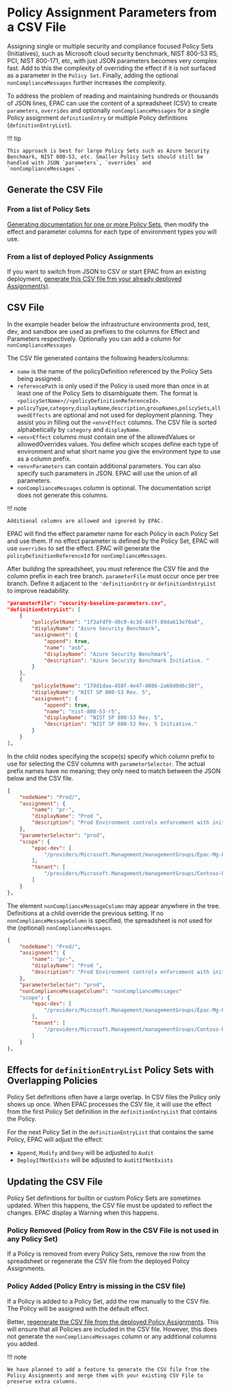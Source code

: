 
# Policy Assignment Parameters from a CSV File

Assigning single or multiple security and compliance focused Policy Sets (Initiatives), such as Microsoft cloud security benchmark, NIST 800-53 R5, PCI, NIST 800-171, etc, with just JSON parameters becomes very complex fast. Add to this the complexity of overriding the effect if it is not surfaced as a parameter in the `Policy Set`. Finally, adding the optional `nonComplianceMessages` further increases the complexity.

To address the problem of reading and maintaining hundreds or thousands of JSON lines, EPAC can use the content of a spreadsheet (CSV) to create `parameters`, `overrides` and optionally `nonComplianceMessages` for a single Policy assignment `definitionEntry` or multiple Policy definitions (`definitionEntryList`).

!!! tip

    This approach is best for large Policy Sets such as Azure Security Benchmark, NIST 800-53, etc. Smaller Policy Sets should still be handled with JSON `parameters`, `overrides` and `nonComplianceMessages`.

## Generate the CSV File

### From a list of Policy Sets

[Generating documentation for one or more Policy Sets](operational-scripts-documenting-policy.md#policy-set-documentation), then modify the effect and parameter columns for each type of environment types you will use.

### From a list of deployed Policy Assignments

If you want to switch from JSON to CSV or start EPAC from an existing deployment, [generate this CSV file frm your already deployed Assignment(s)](operational-scripts-documenting-policy.md#assignment-documentation).

## CSV File

In the example header below the infrastructure environments prod, test, dev, and sandbox are used as prefixes to the columns for Effect and Parameters respectively. Optionally you can add a column for `nonComplianceMessages`

The CSV file generated contains the following headers/columns:

* `name` is the name of the policyDefinition referenced by the Policy Sets being assigned.
* `referencePath` is only used if the Policy is used more than once in at least one of the Policy Sets to disambiguate them. The format is `<policySetName>//<policyDefinitionReferenceId>`.
* `policyType`,`category`,`displayName`,`description`,`groupNames`,`policySets`,`allowedEffects` are optional and not used for deployment planning. They assist you in filling out the `<env>Effect` columns. The CSV file is sorted alphabetically by `category` and `displayName`.
* `<env>Effect` columns must contain one of the allowedValues or allowedOverrides values. You define which scopes define each type of environment and what short name you give the environment type to use as a column prefix.
* `<env>Parameters` can contain additional parameters. You can also specify such parameters in JSON. EPAC will use the union of all parameters.
* `nonComplianceMessages` column is optional. The documentation script does not generate this columns.

!!! note

    Additional columns are allowed and ignored by EPAC.

EPAC will find the effect parameter name for each Policy in each Policy Set and use them. If no effect parameter is defined by the Policy Set, EPAC will use `overrides` to set the effect. EPAC will generate the `policyDefinitionReferenceId` for `nonComplianceMessages`.

After building the spreadsheet, you must reference the CSV file and the column prefix in each tree branch. `parameterFile` must occur once per tree branch. Define it adjacent to the `'definitionEntry` or `definitionEntryList` to improve readability.

```json
"parameterFile": "security-baseline-parameters.csv",
"definitionEntryList": [
    {
        "policySetName": "1f3afdf9-d0c9-4c3d-847f-89da613e70a8",
        "displayName": "Azure Security Benchmark",
        "assignment": {
            "append": true,
            "name": "asb",
            "displayName": "Azure Security Benchmark",
            "description": "Azure Security Benchmark Initiative. "
        }
    },
    {
        "policySetName": "179d1daa-458f-4e47-8086-2a68d0d6c38f",
        "displayName": "NIST SP 800-53 Rev. 5",
        "assignment": {
            "append": true,
            "name": "nist-800-53-r5",
            "displayName": "NIST SP 800-53 Rev. 5",
            "description": "NIST SP 800-53 Rev. 5 Initiative."
        }
    }
],
```

In the child nodes specifying the scope(s) specify which column prefix to use for selecting the CSV columns with `parameterSelector`. The actual prefix names have no meaning; they only need to match between the JSON below and the CSV file.

```json
{
    "nodeName": "Prod/",
    "assignment": {
        "name": "pr-",
        "displayName": "Prod ",
        "description": "Prod Environment controls enforcement with initiative "
    },
    "parameterSelector": "prod",
    "scope": {
        "epac-dev": [
            "/providers/Microsoft.Management/managementGroups/Epac-Mg-Prod"
        ],
        "tenant": [
            "/providers/Microsoft.Management/managementGroups/Contoso-Prod"
        ]
    }
},
```

The element `nonComplianceMessageColumn` may appear anywhere in the tree. Definitions at a child override the previous setting. If no `nonComplianceMessageColumn` is specified, the spreadsheet is not used for the (optional) `nonComplianceMessages`.

```json
{
    "nodeName": "Prod/",
    "assignment": {
        "name": "pr-",
        "displayName": "Prod ",
        "description": "Prod Environment controls enforcement with initiative "
    },
    "parameterSelector": "prod",
    "nonComplianceMessageColumn": "nonComplianceMessages"
    "scope": {
        "epac-dev": [
            "/providers/Microsoft.Management/managementGroups/Epac-Mg-Prod"
        ],
        "tenant": [
            "/providers/Microsoft.Management/managementGroups/Contoso-Prod"
        ]
    }
},
```

## Effects for `definitionEntryList` Policy Sets with Overlapping Policies

Policy Set definitions often have a large overlap. In CSV files the Policy only shows up once. When EPAC processes the CSV file, it will use the effect from the first Policy Set definition in the `definitionEntryList` that contains the Policy.

For the next Policy Set in the `definitionEntryList` that contains the same Policy, EPAC will adjust the effect:
- `Append`, `Modify` and `Deny` will be adjusted to `Audit`
- `DeployIfNotExists` will be adjusted to `AuditIfNotExists`

## Updating the CSV File

Policy Set definitions for builtin or custom Policy Sets are sometimes updated. When this happens, the CSV file must be updated to reflect the changes. EPAC display a Warning  when this happens.

### Policy Removed (Policy from Row in the CSV File is not used in any Policy Set)

If a Policy is removed from every Policy Sets, remove the row from the spreadsheet or regenerate the CSV file from the deployed Policy Assignments.

### Policy Added (Policy Entry is missing in the CSV file)

If a Policy is added to a Policy Set, add the row manually to the CSV file. The Policy will be assigned with the default effect.

Better, [regenerate the CSV file from the deployed Policy Assignments](operational-scripts-documenting-policy.md#assignment-documentation). This will ensure that all Policies are included in the CSV file. However, this does not generate the `nonComplianceMessages` column or any additional columns you added.

!!! note

    We have planned to add a feature to generate the CSV file from the Policy Assignments and merge them with your existing CSV File to preserve extra columns.
